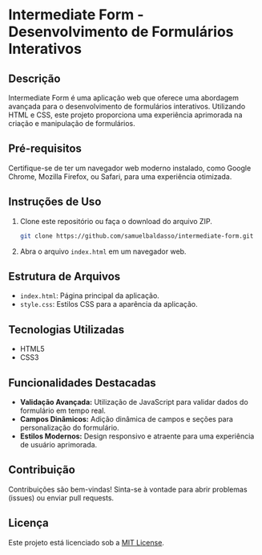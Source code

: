 ﻿# Intermediate Form - Desenvolvimento de Formulários Interativos

## Descrição

Intermediate Form é uma aplicação web que oferece uma abordagem avançada para o desenvolvimento de formulários interativos. Utilizando HTML e CSS, este projeto proporciona uma experiência aprimorada na criação e manipulação de formulários.

## Pré-requisitos

Certifique-se de ter um navegador web moderno instalado, como Google Chrome, Mozilla Firefox, ou Safari, para uma experiência otimizada.

## Instruções de Uso

1. Clone este repositório ou faça o download do arquivo ZIP.

    ```bash
    git clone https://github.com/samuelbaldasso/intermediate-form.git
    ```

2. Abra o arquivo `index.html` em um navegador web.

## Estrutura de Arquivos

- `index.html`: Página principal da aplicação.
- `style.css`: Estilos CSS para a aparência da aplicação.

## Tecnologias Utilizadas

- HTML5
- CSS3

## Funcionalidades Destacadas

- **Validação Avançada:** Utilização de JavaScript para validar dados do formulário em tempo real.
- **Campos Dinâmicos:** Adição dinâmica de campos e seções para personalização do formulário.
- **Estilos Modernos:** Design responsivo e atraente para uma experiência de usuário aprimorada.

## Contribuição

Contribuições são bem-vindas! Sinta-se à vontade para abrir problemas (issues) ou enviar pull requests.

## Licença

Este projeto está licenciado sob a [MIT License](LICENSE).
